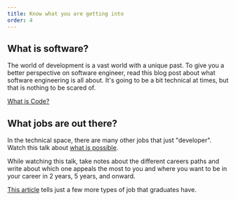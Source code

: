 ```yaml
---
title: Know what you are getting into
order: 4
---
```


## What is software?

The world of development is a vast world with a unique past. To give you a
better perspective on software engineer, read this blog post about what software
engineering is all about. It's going to be a bit technical at times, but that is
nothing to be scared of.

[What is Code?](https://www.bloomberg.com/graphics/2015-paul-ford-what-is-code/)

## What jobs are out there?

In the technical space, there are many other jobs that just "developer". Watch
this talk about [what is possible](https://www.youtube.com/watch?v=29fkwiRCaEc).

While watching this talk, take notes about the different careers paths and write
about which one appeals the most to you and where you want to be in your career
in 2 years, 5 years, and onward.

[This article](https://www.forbes.com/sites/laurencebradford/2016/10/28/11-careers-you-can-land-after-attending-a-coding-bootcamp/#5b9664804a38)
tells just a few more types of job that graduates have.
